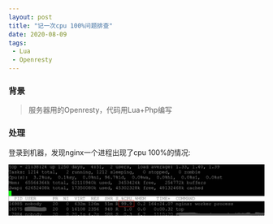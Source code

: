 ```yaml
---
layout: post
title: "记一次cpu 100%问题排查"
date: 2020-08-09
tags:
 - Lua
 - Openresty
---
```


### 背景

>服务器用的Openresty，代码用Lua+Php编写

### 处理

登录到机器，发现nginx一个进程出现了cpu 100%的情况:

![](/static/img/2020/cpu-100.jpg)



